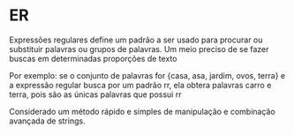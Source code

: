 ER
==

Expressões regulares define um padrão a ser usado para procurar ou substituir palavras 
ou grupos de palavras.
Um meio preciso de se fazer buscas em determinadas proporções de texto

Por exemplo: se o conjunto de palavras for {casa, asa, jardim, ovos, terra} 
e a expressão regular busca por um padrão rr, ela obtera palavras carro e terra,
pois são as únicas palavras que possui rr

Considerado um método rápido e simples de manipulação e combinação avançada de strings.
